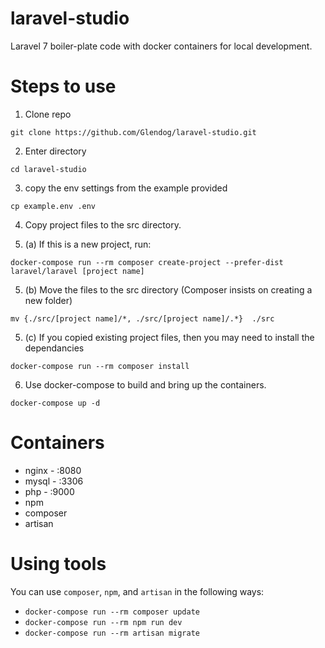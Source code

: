 # laravel-studio
Laravel 7 boiler-plate code with docker containers for local development.

# Steps to use

1) Clone repo
```
git clone https://github.com/Glendog/laravel-studio.git
```
2) Enter directory
```
cd laravel-studio
```
3) copy the env settings from the example provided
```
cp example.env .env
```
4) Copy project files to the src directory. 

5) (a) If this is a new project, run:
```
docker-compose run --rm composer create-project --prefer-dist laravel/laravel [project name]
```
5) (b) Move the files to the src directory (Composer insists on creating a new folder)
```
mv {./src/[project name]/*, ./src/[project name]/.*}  ./src
```
5) (c) If you copied existing project files, then you may need to install the dependancies
```
docker-compose run --rm composer install
```
6) Use docker-compose to build and bring up the containers.
```
docker-compose up -d
```

# Containers

- nginx - :8080
- mysql - :3306
- php - :9000
- npm
- composer
- artisan

# Using tools

You can use `composer`, `npm`, and `artisan` in the following ways:

- `docker-compose run --rm composer update`
- `docker-compose run --rm npm run dev`
- `docker-compose run --rm artisan migrate`
